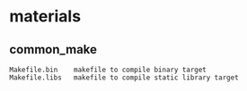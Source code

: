 materials
=========

common_make
---------
    Makefile.bin    makefile to compile binary target
    Makefile.libs   makefile to compile static library target

